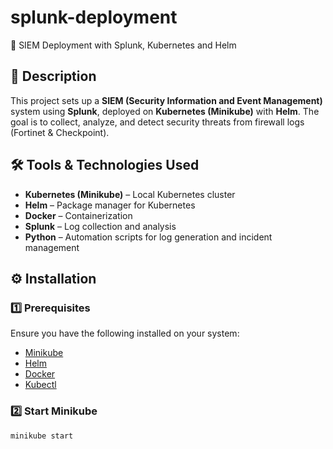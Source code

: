# splunk-deployment
📌 SIEM Deployment with Splunk, Kubernetes and Helm

## 📖 Description
This project sets up a **SIEM (Security Information and Event Management)** system using **Splunk**, deployed on **Kubernetes (Minikube)** with **Helm**. The goal is to collect, analyze, and detect security threats from firewall logs (Fortinet & Checkpoint).  

## 🛠 Tools & Technologies Used  
- **Kubernetes (Minikube)** – Local Kubernetes cluster  
- **Helm** – Package manager for Kubernetes  
- **Docker** – Containerization  
- **Splunk** – Log collection and analysis  
- **Python** – Automation scripts for log generation and incident management

## ⚙️ Installation  

### 1️⃣ Prerequisites  
Ensure you have the following installed on your system:  
- [Minikube](https://minikube.sigs.k8s.io/docs/start/)  
- [Helm](https://helm.sh/docs/intro/install/)  
- [Docker](https://www.docker.com/get-started)  
- [Kubectl](https://kubernetes.io/docs/tasks/tools/install-kubectl/)  

### 2️⃣ Start Minikube  
```bash
minikube start
```